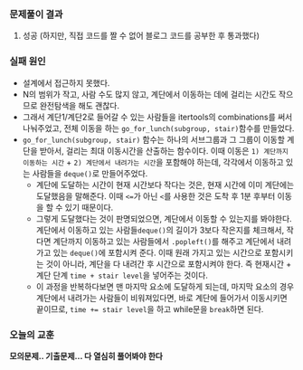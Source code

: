 ### 문제풀이 결과

1. 성공 (하지만, 직접 코드를 짤 수 없어 블로그 코드를 공부한 후 통과했다)



### 실패 원인

* 설계에서 접근하지 못했다.
* N의 범위가 작고, 사람 수도 많지 않고, 계단에서 이동하는 데에 걸리는 시간도 작으므로 완전탐색을 해도 괜찮다.
* 그래서 계단1/계단2로 들어갈 수 있는 사람들을 itertools의 combinations를 써서 나눠주었고,
  전체 이동을 하는 `go_for_lunch(subgroup, stair)`함수를 만들었다.
* `go_for_lunch(subgroup, stair)` 함수는 하나의 서브그룹과 그 그룹이 이동할 계단을 받아서, 걸리는 최대 이동시간을 산출하는 함수이다. 이때 이동은 `1) 계단까지 이동하는 시간` + `2) 계단에서 내려가는 시간`을 포함해야 하는데, 각각에서 이동하고 있는 사람들을 `deque()`로 만들어주었다. 
  * 계단에 도달하는 시간이 현재 시간보다 작다는 것은, 현재 시간에 이미 계단에는 도달했음을 말해준다. 이때 `<=`가 아닌 `<`를 사용한 것은 도착 후 1분 후부터 이동을 할 수 있기 때문이다.
  * 그렇게 도달했다는 것이 판명되었으면, 계단에서 이동할 수 있는지를 봐야한다. 계단에서 이동하고 있는 사람들`deque()`의 길이가 3보다 작은지를 체크해서, 작다면 계단까지 이동하고 있는 사람들에서 `.popleft()`를 해주고 계단에서 내려가고 있는 `deque()`에 포함시켜 준다. 이때 원래 가지고 있는 시간으로 포함시키는 것이 아니라, 계단을 다 내려간 후 시간으로 포함시켜야 한다. 즉 현재시간 + 계단 단계 `time + stair level`을 넣어주는 것이다.
  * 이 과정을 반복하다보면 맨 마지막 요소에 도달하게 되는데, 마지막 요소의 경우 계단에서 내려가는 사람들이 비워져있다면, 바로 계단에 들어가서 이동시키면 끝이므로, `time += stair level`을 하고 while문을 `break`하면 된다. 




### 오늘의 교훈

**모의문제.. 기출문제... 다 열심히 풀어봐야 한다**